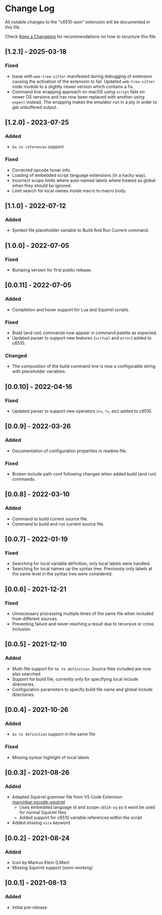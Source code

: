 # Change Log

All notable changes to the "c6510-asm" extension will be documented in this file.

Check [Keep a Changelog](http://keepachangelog.com/) for recommendations on how to structure this file.

## [1.2.1] - 2025-03-18
### Fixed
- Issue with `web-tree-sitter` manifested during debugging of extension causing the activation of the
  extension to fail. Updated `web-tree-sitter` node module to a slightly newer version which contains a fix.
- Command line wrapping approach on macOS using `script` fails on newer OS versions and has now been
  replaced with another using `expect` instead. The wrapping makes the emulator run in a pty in order
  to get unbuffered output.

## [1.2.0] - 2023-07-25
### Added
- `Go to references` support.

### Fixed
- Corrected opcode hover info.
- Loading of embedded script language extensions (in a hacky way).
- Incorrect scope limits where auto-named labels where treated as global when they should be ignored.
- Limit search for local names inside macro to macro body.

## [1.1.0] - 2022-07-12
### Added
- Symbol file placeholder variable to Build And Run Current command.

## [1.0.0] - 2022-07-05
### Fixed
- Bumping version for first public release.

## [0.0.11] - 2022-07-05
### Added
- Completion and hover support for Lua and Squirrel scripts.

### Fixed
- Build (and run) commands now appear in command palette as expected.
- Updated parser to support new features (`virtual` and `error`) added to c6510.

### Changed
- The composition of the build command line is now a configurable string with placeholder variables.

## [0.0.10] - 2022-04-16
### Fixed
- Updated parser to support new operators (`+=`, `*=`, etc) added to c6510.

## [0.0.9] - 2022-03-26
### Added
- Documentation of configuration properties in readme file.

### Fixed
- Broken include path conf following changes when added build (and run) commands.

## [0.0.8] - 2022-03-10
### Added
- Command to build current source file.
- Command to build and run current source file.

## [0.0.7] - 2022-01-19
### Fixed
- Searching for local variable definition, only local labels were handled.
- Searching for local names up the syntax tree. Previously only labels at the same
  level in the syntax tree were considered.

## [0.0.6] - 2021-12-21
### Fixed
- Unnecessary processing multiple times of the same file when included from different sources. 
- Preventing failure and never reaching a result due to recursive or cross inclusion.

## [0.0.5] - 2021-12-10
### Added
- Multi-file support for `Go to definition`. Source files included are now also searched.
- Support for build file, currently only for specifying local include directories.
- Configuration parameters to specify build file name and global include directories.

## [0.0.4] - 2021-10-26
### Added
- `Go to definition` support in the same file

### Fixed
- Missing syntax highlight of local labels

## [0.0.3] - 2021-08-26
### Added
- Adapted Squirrel grammar file from VS Code Extension [marcinbar.vscode-squirrel](https://bitbucket.org/marcinbar91/vscode-squirrel/src/master/)
  - Uses embedded language id and scope `c6510-sq` so it wont be used for normal Squirrel files
  - Added support for c6510 variable references within the script
- Added missing `vice` keyword

## [0.0.2] - 2021-08-24
### Added
- Icon by Markus Klein (LMan)
- Missing Squirrel support (semi-working)

## [0.0.1] - 2021-08-13
### Added
- Initial pre-release

